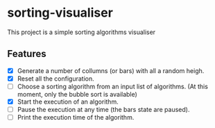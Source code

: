 # sorting-visualiser

This project is a simple sorting algorithms visualiser

## Features

- [x] Generate a number of collumns (or bars) with all a random heigh.
- [x] Reset all the configuration.
- [ ] Choose a sorting algorithm from an input list of algorithms.
      (At this moment, only the bubble sort is available)
- [x] Start the execution of an algorithm.
- [ ] Pause the execution at any time (the bars state are paused).
- [ ] Print the execution time of the algorithm.
